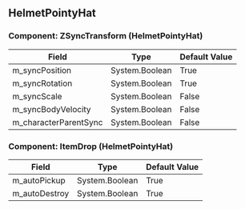 ## HelmetPointyHat

### Component: ZSyncTransform (HelmetPointyHat)

|Field|Type|Default Value|
|---|---|---|
|m_syncPosition|System.Boolean|True|
|m_syncRotation|System.Boolean|True|
|m_syncScale|System.Boolean|False|
|m_syncBodyVelocity|System.Boolean|False|
|m_characterParentSync|System.Boolean|False|

### Component: ItemDrop (HelmetPointyHat)

|Field|Type|Default Value|
|---|---|---|
|m_autoPickup|System.Boolean|True|
|m_autoDestroy|System.Boolean|True|

